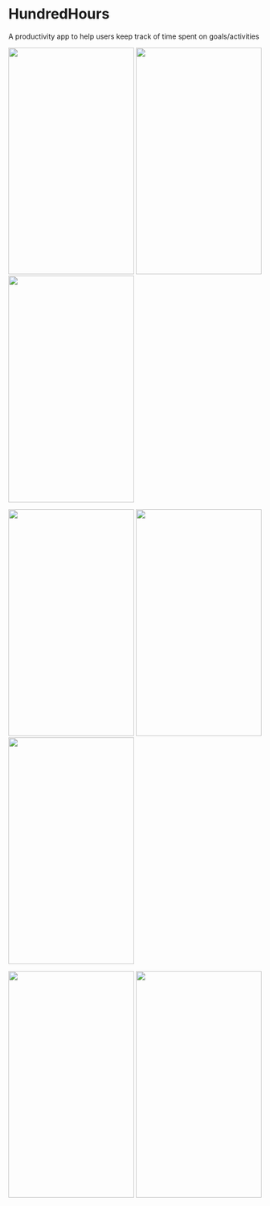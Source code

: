 # HundredHours

A productivity app to help users keep track of time spent on goals/activities


<img src="https://user-images.githubusercontent.com/42627387/70857469-ca414880-1ea3-11ea-985a-a9afcdd53308.png" width="250" height="450"> <img src="https://user-images.githubusercontent.com/42627387/70857470-ce6d6600-1ea3-11ea-9c2b-c333385c3ac4.png" width="250" height="450"> <img src="https://user-images.githubusercontent.com/42627387/70857472-d3cab080-1ea3-11ea-99fb-6ba5da91949a.png" width="250" height="450">

<img src="https://user-images.githubusercontent.com/42627387/70857473-d6c5a100-1ea3-11ea-8fdb-35df520c1487.png" width="250" height="450"> <img src="https://user-images.githubusercontent.com/42627387/70857480-07a5d600-1ea4-11ea-964f-187e3944fbc4.png" width="250" height="450"> <img src="https://user-images.githubusercontent.com/42627387/70857482-0c6a8a00-1ea4-11ea-8ad6-792c954b87f7.png" width="250" height="450">

<img src="https://user-images.githubusercontent.com/42627387/70857484-12606b00-1ea4-11ea-9d1b-1be706cdf56e.png" width="250" height="450"> <img src="https://user-images.githubusercontent.com/42627387/70857485-14c2c500-1ea4-11ea-9533-822cb61c02ac.png" width="250" height="450">






